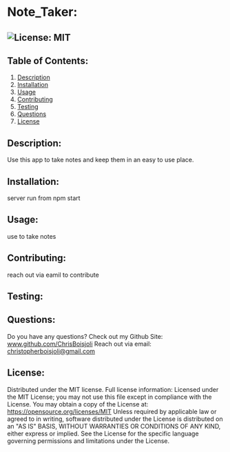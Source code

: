# Note_Taker:
  ##  ![License: MIT](https://img.shields.io/badge/License-MIT-yellow.svg)
    
  ## Table of Contents:
  <ol>
  <li><a href="#description">Description</a></li>
  <li><a href="#installation">Installation</a></li>
  <li><a href="#usage">Usage</a></li>
  <li><a href="#contributing">Contributing</a></li>
  <li><a href="#testing">Testing</a></li>
  <li><a href="#questions">Questions</a></li>
  <li><a href="#license">License</a></li>
  </ol>
  
  ## Description:
  Use this app to take notes and keep them in an easy to use place.
  ## Installation:
  server run from npm start
  ## Usage: 
  use to take notes
  ## Contributing:
  reach out via eamil to contribute
  ## Testing:
   
  
  ## Questions:
  Do you have any questions?  Check out my Github Site:
  www.github.com/ChrisBoisjoli
  Reach out via email:
  <a class="link" href="mailto:christopherboisjoli@gmail.com">christopherboisjoli@gmail.com</a>
  
  ## License:
  Distributed under the MIT license.  Full license information:
  Licensed under the MIT License; you may not use this file except in compliance with the License. You may obtain a copy of the License at:
  https://opensource.org/licenses/MIT
  Unless required by applicable law or agreed to in writing, software distributed under the License is distributed on an "AS IS" BASIS, WITHOUT WARRANTIES OR CONDITIONS OF ANY KIND, either express or implied.  See the License for the specific language governing permissions and limitations under the License.
  